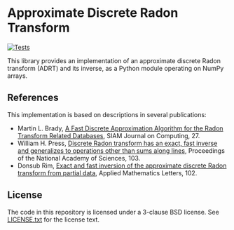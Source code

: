 # Approximate Discrete Radon Transform

[![Tests](https://github.com/karlotness/adrt/workflows/Tests/badge.svg)][ghtest]

This library provides an implementation of an approximate discrete
Radon transform (ADRT) and its inverse, as a Python module operating
on NumPy arrays.

## References

This implementation is based on descriptions in several publications:
- Martin L. Brady, [A Fast Discrete Approximation Algorithm for the Radon Transform Related Databases][brady98], SIAM Journal on Computing, 27.
- William H. Press, [Discrete Radon transform has an exact, fast inverse and generalizes to operations other than sums along lines][press08], Proceedings of the National Academy of Sciences, 103.
- Donsub Rim, [Exact and fast inversion of the approximate discrete Radon transform from partial data][rim20], Applied Mathematics Letters, 102.

## License

The code in this repository is licensed under a 3-clause BSD license.
See [LICENSE.txt](LICENSE.txt) for the license text.

[ghtest]: https://github.com/karlotness/adrt/actions
[brady98]: https://doi.org/10.1137/S0097539793256673
[press08]: https://doi.org/10.1073/pnas.0609228103
[rim20]: https://doi.org/10.1016/j.aml.2019.106159
